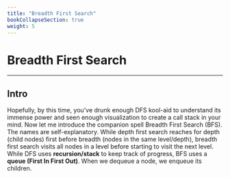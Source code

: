 ```yaml
---
title: "Breadth First Search"
bookCollapseSection: true
weight: 5
---
```


# Breadth First Search
---
## Intro
Hopefully, by this time, you've drunk enough DFS kool-aid to understand its immense power and seen enough visualization to create a call stack in your mind. Now let me introduce the companion spell Breadth First Search (BFS). The names are self-explanatory. While depth first search reaches for depth (child nodes) first before breadth (nodes in the same level/depth), breadth first search visits all nodes in a level before starting to visit the next level.
While DFS uses **recursion/stack** to keep track of progress, BFS uses a **queue (First In First Out)**. When we dequeue a node, we enqueue its children.
